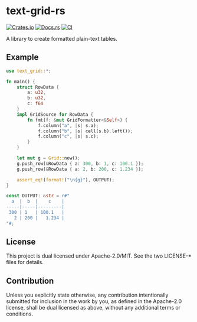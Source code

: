 # text-grid-rs

[![Crates.io](https://img.shields.io/crates/v/text-grid.svg)](https://crates.io/crates/text-grid)
[![Docs.rs](https://docs.rs/text-grid/badge.svg)](https://docs.rs/text-grid)
[![CI](https://github.com/frozenlib/text-grid-rs/actions/workflows/ci.yml/badge.svg)](https://github.com/frozenlib/text-grid-rs/actions/workflows/ci.yml)

A library to create formatted plain-text tables.

## Example

```rust :main.rs
use text_grid::*;

fn main() {
    struct RowData {
        a: u32,
        b: u32,
        c: f64
    }
    impl GridSource for RowData {
        fn fmt(f: &mut GridFormatter<&Self>) {
            f.column("a", |s| s.a);
            f.column("b", |s| cell(s.b).left());
            f.column("c", |s| s.c);
        }
    }

    let mut g = Grid::new();
    g.push_row(&RowData { a: 300, b: 1, c: 100.1 });
    g.push_row(&RowData { a: 2, b: 200, c: 1.234 });

    assert_eq!(format!("\n{g}"), OUTPUT);
}

const OUTPUT: &str = r#"
  a  |  b  |    c    |
-----|-----|---------|
 300 | 1   | 100.1   |
   2 | 200 |   1.234 |
"#;
```

## License

This project is dual licensed under Apache-2.0/MIT. See the two LICENSE-\* files for details.

## Contribution

Unless you explicitly state otherwise, any contribution intentionally submitted for inclusion in the work by you, as defined in the Apache-2.0 license, shall be dual licensed as above, without any additional terms or conditions.
